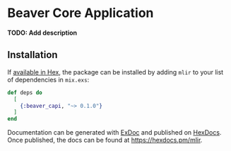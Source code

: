 # Beaver Core Application

**TODO: Add description**

## Installation

If [available in Hex](https://hex.pm/docs/publish), the package can be installed
by adding `mlir` to your list of dependencies in `mix.exs`:

```elixir
def deps do
  [
    {:beaver_capi, "~> 0.1.0"}
  ]
end
```

Documentation can be generated with [ExDoc](https://github.com/elixir-lang/ex_doc)
and published on [HexDocs](https://hexdocs.pm). Once published, the docs can
be found at <https://hexdocs.pm/mlir>.
